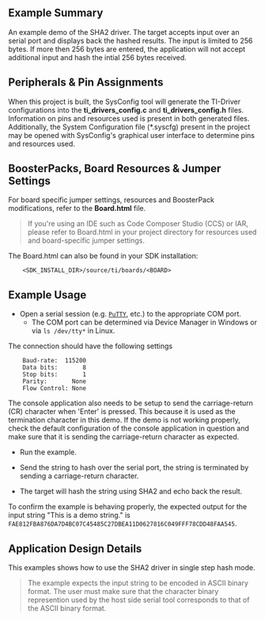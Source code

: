 ## Example Summary
An example demo of the SHA2 driver. The target accepts input over an serial
port and displays back the hashed results. The input is limited to 256 bytes.
If more then 256 bytes are entered, the application will not accept additional
input and hash the intial 256 bytes received.

## Peripherals & Pin Assignments

When this project is built, the SysConfig tool will generate the TI-Driver
configurations into the __ti_drivers_config.c__ and __ti_drivers_config.h__
files. Information on pins and resources used is present in both generated
files. Additionally, the System Configuration file (\*.syscfg) present in the
project may be opened with SysConfig's graphical user interface to determine
pins and resources used.

## BoosterPacks, Board Resources & Jumper Settings

For board specific jumper settings, resources and BoosterPack modifications,
refer to the __Board.html__ file.

> If you're using an IDE such as Code Composer Studio (CCS) or IAR, please
refer to Board.html in your project directory for resources used and
board-specific jumper settings.

The Board.html can also be found in your SDK installation:

        <SDK_INSTALL_DIR>/source/ti/boards/<BOARD>

## Example Usage

* Open a serial session (e.g. [`PuTTY`](http://www.putty.org/ "PuTTY's
Homepage"), etc.) to the appropriate COM port.
    * The COM port can be determined via Device Manager in Windows or via
`ls /dev/tty*` in Linux.

The connection should have the following settings
```
    Baud-rate:  115200
    Data bits:       8
    Stop bits:       1
    Parity:       None
    Flow Control: None
```

The console application also needs to be setup to send the carriage-return (CR)
character when 'Enter' is pressed. This because it is used as the termination character
in this demo. If the demo is not working properly, check the default configuration of the
console application in question and make sure that it is sending the carriage-return
character as expected.

* Run the example.

* Send the string to hash over the serial port, the string is terminated by sending a carriage-return character.

* The target will hash the string using SHA2 and echo back the result.

To confirm the example is behaving properly, the expected output for the input string "This is a demo string." is
`FAE812FBA876DA7D4BC07C45485C27DBEA11D0627816C049FFF78CDD48FAA545`.

## Application Design Details

This examples shows how to use the SHA2 driver in single step hash mode.

> The example expects the input string to be encoded in ASCII binary format. The user must make sure that the
character binary represention used by the host side serial tool corresponds to that of the ASCII binary format.
